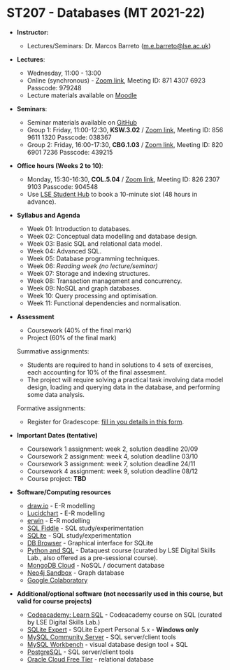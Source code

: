 # ST207 - Databases (MT 2021-22)

* **Instructor:**
  * Lectures/Seminars: Dr. Marcos Barreto (m.e.barreto@lse.ac.uk)

* **Lectures**: 
   * Wednesday, 11:00 - 13:00
   * Online (synchronous) - [Zoom link](https://lse.zoom.us/j/87143076923?pwd=TEdVYU1tcTFDQ0dYUys3Ly9STERpQT09), Meeting ID: 871 4307 6923 Passcode: 979248
   * Lecture materials available on [Moodle](https://moodle.lse.ac.uk/course/view.php?id=7681)

* **Seminars**:
   * Seminar materials available on [GitHub](https://github.com/lse-st207/lectures2021)
   * Group 1: Friday, 11:00-12:30, **KSW.3.02** / [Zoom link](https://lse.zoom.us/j/85696111320?pwd=RWhySmVtU2lyTnh4RHhINjUyK2VUZz09), Meeting ID: 856 9611 1320 Passcode: 038367
   * Group 2: Friday, 16:00-17:30, **CBG.1.03** / [Zoom link](https://lse.zoom.us/j/82069017236?pwd=a1dLNU92TzhkQ2JjeTVHRkl4bk9QQT09), Meeting ID: 820 6901 7236 Passcode: 439215

* **Office hours (Weeks 2 to 10)**:
   * Monday, 15:30-16:30, **COL.5.04** / [Zoom link](https://lse.zoom.us/j/82623079103?pwd=Z2I1VFBkU1FpQUF0dVlMVVcwMlpBQT09), Meeting ID: 826 2307 9103
Passcode: 904548
   * Use [LSE Student Hub](https://studenthub.lse.ac.uk/) to book a 10-minute slot (48 hours in advance).

* **Syllabus and Agenda**
   * Week 01: Introduction to databases.
   * Week 02: Conceptual data modelling and database design.
   * Week 03: Basic SQL and relational data model.
   * Week 04: Advanced SQL.
   * Week 05: Database programming techniques.
   * Week 06: *Reading week (no lecture/seminar)*
   * Week 07: Storage and indexing structures.
   * Week 08: Transaction management and concurrency.
   * Week 09: NoSQL and graph databases.
   * Week 10: Query processing and optimisation.
   * Week 11: Functional dependencies and normalisation.

* **Assessment**
   * Coursework (40% of the final mark)
   * Project (60% of the final mark)
 
   Summative assignments:
   * Students are required to hand in solutions to 4 sets of exercises, each accounting for 10% of the final assesment.
   * The project will require solving a practical task involving data model design, loading and querying data in the database, and performing some data analysis.
 
   Formative assignments:
   * Register for Gradescope: [fill in you details in this form](https://forms.gle/4Awbmhy2Q4iFRnNeA).

* **Important Dates (tentative)**
   * Coursework 1 assignment: week 2, solution deadline 20/09
   * Coursework 2 assignment: week 4, solution deadline 03/10
   * Coursework 3 assignment: week 7, solution deadline 24/11
   * Coursework 4 assignment: week 9, solution deadline 08/12
   * Course project: **TBD**

* **Software/Computing resources**
   - [draw.io](http://draw.io) - E-R modelling
   - [Lucidchart](https://www.lucidchart.com/pages/landing/er-diagram-software) - E-R modelling
   - [erwin](https://support.erwin.com/hc/en-us/articles/360035642891-erwin-DM-Downloads-Guides-) - E-R modelling
   - [SQL Fiddle](http://sqlfiddle.com/) - SQL study/experimentation
   - [SQLite](https://www.sqlite.org/download.html) - SQL study/experimentation
   - [DB Browser](https://sqlitebrowser.org/) - Graphical interface for SQLite
   - [Python and SQL](https://moodle.lse.ac.uk/course/view.php?id=7696) - Dataquest course (curated by LSE Digital Skills Lab., also offered as a pre-sessional course).
   - [MongoDB Cloud](https://www.mongodb.com/cloud) - NoSQL / document database
   - [Neo4j Sandbox](https://neo4j.com/) - Graph database
   - [Google Colaboratory](https://colab.research.google.com/notebooks/intro.ipynb)

* **Additional/optional software (not necessarily used in this course, but valid for course projects)**
   - [Codeacademy: Learn SQL](https://moodle.lse.ac.uk/course/view.php?id=7572) - Codeacademy course on SQL (curated by LSE Digital Skills Lab.)
   - [SQLite Expert](http://www.sqliteexpert.com/download.html) - SQLite Expert Personal 5.x - **Windows only**
   - [MySQL Community Server](https://dev.mysql.com/downloads/mysql/) - SQL server/client tools
   - [MySQL Workbench](https://dev.mysql.com/downloads/workbench/) - visual database design tool + SQL
   - [PostgreSQL](https://www.postgresql.org/download/) - SQL server/client tools
   - [Oracle Cloud Free Tier](https://www.oracle.com/uk/cloud/free) - relational database

